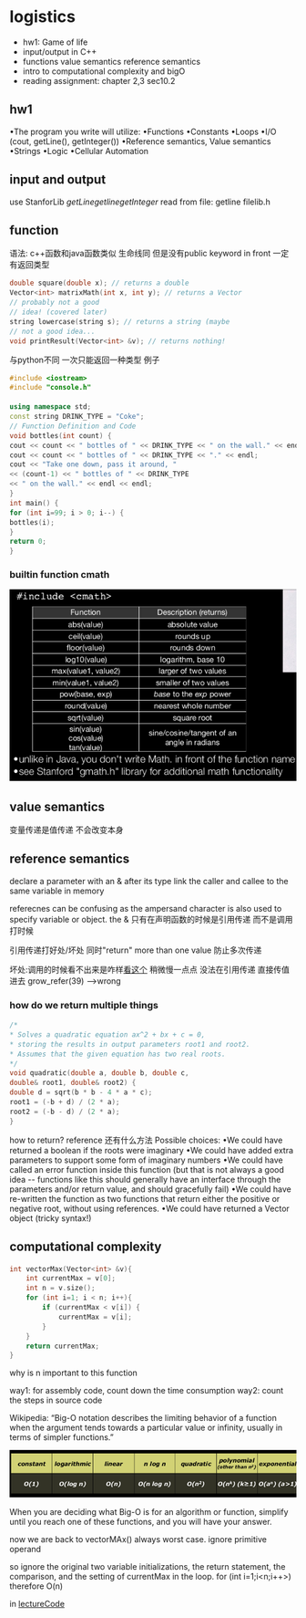 # logistics
- hw1: Game of life 
- input/output in C++
- functions value semantics reference semantics
- intro to computational complexity and bigO
- reading assignment: chapter 2,3 sec10.2

## hw1
•The program you write will utilize:
•Functions
•Constants
•Loops
•I/O (cout, getLine(), getInteger())
•Reference semantics, Value semantics
•Strings
•Logic
•Cellular Automation

## input and output 
use StanforLib $getLine getline getInteger$
read from file: getline
filelib.h


## function
语法: c++函数和java函数类似 生命线同 但是没有public keyword in front
一定有返回类型 
```cpp
double square(double x); // returns a double
Vector<int> matrixMath(int x, int y); // returns a Vector
// probably not a good
// idea! (covered later)
string lowercase(string s); // returns a string (maybe
// not a good idea...
void printResult(Vector<int> &v); // returns nothing!
```
与python不同 一次只能返回一种类型 
例子
```cpp
#include <iostream>
#include "console.h"

using namespace std;
const string DRINK_TYPE = "Coke";
// Function Definition and Code
void bottles(int count) {
cout << count << " bottles of " << DRINK_TYPE << " on the wall." << endl;
cout << count << " bottles of " << DRINK_TYPE << "." << endl;
cout << "Take one down, pass it around, "
<< (count-1) << " bottles of " << DRINK_TYPE
<< " on the wall." << endl << endl;
}
int main() {
for (int i=99; i > 0; i--) {
bottles(i);
}
return 0;
}
```

### builtin function cmath

<img src="./cmath.png">

## value semantics
变量传递是值传递 不会改变本身

## reference semantics
declare a parameter with an & after its type
link the caller and callee to the same variable in memory

referecnes can be confusing as the ampersand character is also used to specify variable or object.
the & 只有在声明函数的时候是引用传递 
而不是调用打时候

引用传递打好处/坏处
同时"return" more than one value
防止多次传递

坏处:调用的时候看不出来是咋样[看这个](./valuesemantics.cpp)
稍微慢一点点 
没法在引用传递 直接传值进去 grow_refer(39) -->wrong

### how do we return multiple things

```c
/*
* Solves a quadratic equation ax^2 + bx + c = 0,
* storing the results in output parameters root1 and root2.
* Assumes that the given equation has two real roots.
*/
void quadratic(double a, double b, double c,
double& root1, double& root2) {
double d = sqrt(b * b - 4 * a * c);
root1 = (-b + d) / (2 * a);
root2 = (-b - d) / (2 * a);
}
```
how to return? reference
还有什么方法
Possible choices:
•We could have returned a boolean if the roots were imaginary
•We could have added extra parameters to support some form of imaginary numbers
•We could have called an error function inside this function (but that is not
always a good idea -- functions like this should generally have an
interface through the parameters and/or return value, and should
gracefully fail)
•We could have re-written the function as two functions that
return either the positive or negative root, without using
references.
•We could have returned a Vector<double> object (tricky syntax!)


## computational complexity
```c
int vectorMax(Vector<int> &v){
    int currentMax = v[0];
    int n = v.size();
    for (int i=1; i < n; i++){
        if (currentMax < v[i]) {
            currentMax = v[i];
        }
    }
    return currentMax;
}
```
why is n important to this function

way1: for assembly code, count down the time consumption
way2: count the steps in source code


Wikipedia:
“Big-O notation describes the limiting behavior of a function when
the argument tends towards a particular value or infinity, usually in terms of simpler functions.”

<img src="./bigO.png">

When you are deciding what Big-O is for an algorithm or function,
simplify until you reach one of these functions, and you will have
your answer.

now we are back to vectorMAx()
    always worst case.
    ignore primitive operand


so ignore the original two variable initializations, the return
statement, the comparison, and the setting of currentMax in the loop.
        for (int i=1;i<n;i++>)
therefore O(n)

in [lectureCode](./allCodeLecture2/code/asymptotic/)